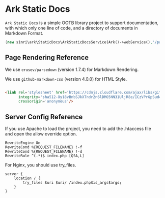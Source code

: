 # Ark Static Docs

`Ark Static Docs` is a simple OOTB library project to support documentation, with which only one line of code, and a
directory of documents in Markdown Format.

```php
(new sinri\ark\StaticDocs\ArkStaticDocsService(Ark()->webService(),'/path/to/docs'))->run();
```

## Page Rendering Reference

We use `erusev/parsedown` (version 1.7.4) for Markdown Rendering.

We use `github-markdown-css` (version 4.0.0) for HTML Style.

```html

<link rel='stylesheet' href='https://cdnjs.cloudflare.com/ajax/libs/github-markdown-css/4.0.0/github-markdown.min.css'
      integrity='sha512-Oy18vBnbSJkXTndr2n6lDMO5NN31UljR8e/ICzVPrGpSud4Gkckb8yUpqhKuUNoE+o9gAb4O/rAxxw1ojyUVzg=='
      crossorigin='anonymous'/>
```

## Server Config Reference

If you use Apache to load the project, you need to add the .htaccess file and open the allow override option.

```apacheconf
RewriteEngine On
RewriteCond %{REQUEST_FILENAME} !-f
RewriteCond %{REQUEST_FILENAME} !-d
RewriteRule ^(.*)$ index.php [QSA,L]
```

For Nginx, you should use try_files.

```nginx
server {
    location / {
        try_files $uri $uri/ /index.php$is_args$args;
    }
}
```